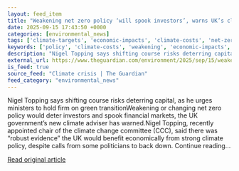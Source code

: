 ```yaml
---
layout: feed_item
title: "Weakening net zero policy ‘will spook investors’, warns UK’s climate adviser"
date: 2025-09-15 17:43:50 +0000
categories: [environmental_news]
tags: ['climate-targets', 'economic-impacts', 'climate-costs', 'net-zero']
keywords: ['policy', 'climate-costs', 'weakening', 'economic-impacts', 'climate-targets', 'zero', 'net-zero']
description: "Nigel Topping says shifting course risks deterring capital, as he urges ministers to hold firm on green transitionWeakening or changing net zero policy would..."
external_url: https://www.theguardian.com/environment/2025/sep/15/weakening-net-zero-policy-will-spook-investors-warns-uks-climate-adviser
is_feed: true
source_feed: "Climate crisis | The Guardian"
feed_category: "environmental_news"
---
```


Nigel Topping says shifting course risks deterring capital, as he urges ministers to hold firm on green transitionWeakening or changing net zero policy would deter investors and spook financial markets, the UK government’s new climate adviser has warned.Nigel Topping, recently appointed chair of the climate change committee (CCC), said there was “robust evidence” the UK would benefit economically from strong climate policy, despite calls from some politicians to back down. Continue reading...

[Read original article](https://www.theguardian.com/environment/2025/sep/15/weakening-net-zero-policy-will-spook-investors-warns-uks-climate-adviser)
